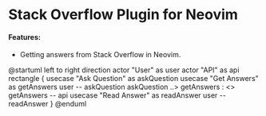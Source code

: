 # Stack Overflow Plugin for Neovim

#### Features:

- Getting answers from Stack Overflow in Neovim.

@startuml
left to right direction
actor "User" as user
actor "API" as api
rectangle {
  usecase "Ask Question" as askQuestion
  usecase "Get Answers" as getAnswers
  user -- askQuestion
  askQuestion ..> getAnswers : <<includes>>
  getAnswers -- api
  usecase "Read Answer" as readAnswer
  user -- readAnswer
}
@enduml

